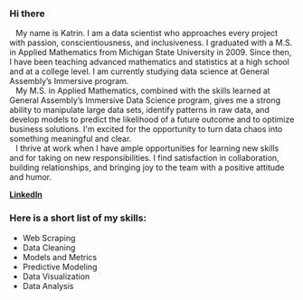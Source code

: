 ### Hi there 
&ensp; My name is Katrin. I am a data scientist who approaches every project with passion, conscientiousness, and inclusiveness. I graduated with a M.S. in Applied Mathematics from Michigan State University in 2009. Since then, I have been teaching advanced mathematics and statistics at a high school and at a college level. I am currently studying data science at General Assembly’s Immersive program. 
<br> &ensp; My M.S. in Applied Mathematics, combined with the skills learned at General Assembly’s Immersive Data Science program, gives me a strong ability to manipulate large data sets, identify patterns in raw data, and develop models to predict the likelihood of a future outcome and to optimize business solutions. I'm excited for the opportunity to turn data chaos into something meaningful and clear. 
<br> &ensp; I thrive at work when I have ample opportunities for learning new skills and for taking on new responsibilities. I find satisfaction in collaboration, building relationships, and bringing joy to the team with a positive attitude and humor.
      
[**LinkedIn**](https://www.linkedin.com/in/katrinayrapetov/)

### Here is a short list of my skills: 
* Web Scraping 
* Data Cleaning 
* Models and Metrics
* Predictive Modeling 
* Data Visualization 
* Data Analysis 
